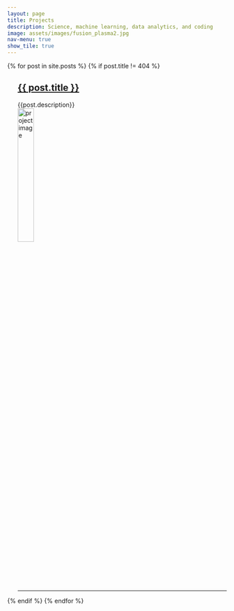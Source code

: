 ```yaml
---
layout: page
title: Projects
description: Science, machine learning, data analytics, and coding
image: assets/images/fusion_plasma2.jpg
nav-menu: true
show_tile: true
---
```



  {% for post in site.posts %}
      {% if post.title != 404 %}
  <ul>
     <a href="{{ post.url }}">  <h2>{{ post.title }}</h2> </a>
      {{post.description}}
      <br/>
      <a href="{{ post.url }}">
        <img src="{{post.image}}" alt="project image" style="width:28%;height:28%;"> 
      </a>

<hr>



  </ul>
      {% endif %}
  {% endfor %}

